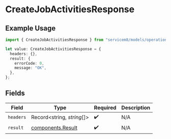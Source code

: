 # CreateJobActivitiesResponse

## Example Usage

```typescript
import { CreateJobActivitiesResponse } from "servicem8/models/operations";

let value: CreateJobActivitiesResponse = {
  headers: {},
  result: {
    errorCode: 0,
    message: "OK",
  },
};
```

## Fields

| Field                                                  | Type                                                   | Required                                               | Description                                            |
| ------------------------------------------------------ | ------------------------------------------------------ | ------------------------------------------------------ | ------------------------------------------------------ |
| `headers`                                              | Record<string, *string*[]>                             | :heavy_check_mark:                                     | N/A                                                    |
| `result`                                               | [components.Result](../../models/components/result.md) | :heavy_check_mark:                                     | N/A                                                    |